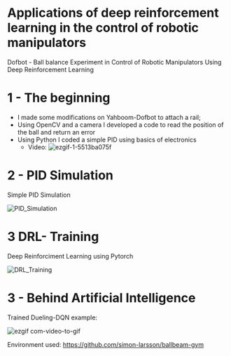 # Applications of deep reinforcement learning in the control of robotic manipulators
Dofbot - Ball balance
Experiment in Control of Robotic Manipulators Using Deep Reinforcement Learning

# 1 - The beginning
- I made some modifications on Yahboom-Dofbot to attach a rail;
- Using OpenCV and a camera I developed a code to read the position of the ball and return an error
- Using Python I coded a simple PID using basics of electronics
  - Video:
![ezgif-1-5513ba075f](https://user-images.githubusercontent.com/80589396/200386216-51cb41c0-fa53-4f66-ba6d-cb117bcfa1d8.gif)
# 2 - PID Simulation 
Simple PID Simulation 

![PID_Simulation](https://github.com/FreseEnzo/PID-DRL/assets/80589396/0f892558-af85-4f49-95d0-0682845f03da)
# 3 DRL- Training
Deep Reinforciment Learning using Pytorch

![DRL_Training](https://github.com/FreseEnzo/PID-DRL/assets/80589396/f1725891-35bd-4236-9498-38519f7200ea)
# 3 - Behind Artificial Intelligence
Trained Dueling-DQN example:

![ezgif com-video-to-gif](https://user-images.githubusercontent.com/80589396/226601097-793c1ced-e976-409c-b12c-c606d78cff98.gif)

Environment used:
https://github.com/simon-larsson/ballbeam-gym

